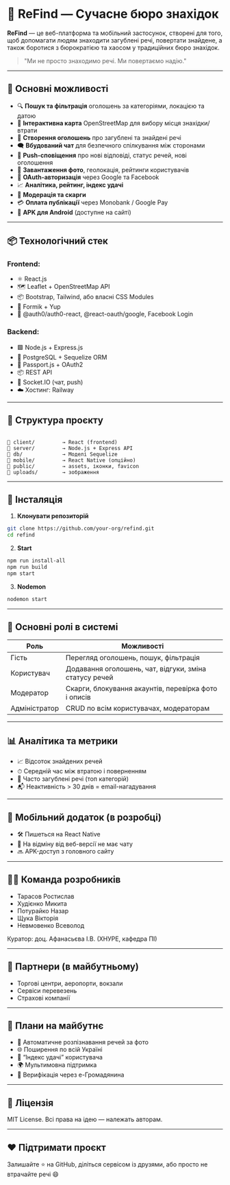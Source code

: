 # 🔎 ReFind — Сучасне бюро знахідок

**ReFind** — це веб-платформа та мобільний застосунок, створені для того, щоб допомагати людям знаходити загублені речі, повертати знайдене, а також боротися з бюрократією та хаосом у традиційних бюро знахідок.

> "Ми не просто знаходимо речі. Ми повертаємо надію."

---

## 🧠 Основні можливості

- 🔍 **Пошук та фільтрація** оголошень за категоріями, локацією та датою
- 📍 **Інтерактивна карта** OpenStreetMap для вибору місця знахідки/втрати
- 🧾 **Створення оголошень** про загублені та знайдені речі
- 🗨 **Вбудований чат** для безпечного спілкування між сторонами
- 🔔 **Push-сповіщення** про нові відповіді, статус речей, нові оголошення
- 📸 **Завантаження фото**, геолокація, рейтинги користувачів
- 🔐 **OAuth-авторизація** через Google та Facebook
- 📈 **Аналітика, рейтинг, індекс удачі**
- 👮 **Модерація та скарги**
- 💳 **Оплата публікації** через Monobank / Google Pay
- 📱 **APK для Android** (доступне на сайті)

---

## 📦 Технологічний стек

### Frontend:
- ⚛️ React.js
- 🗺 Leaflet + OpenStreetMap API
- 📦 Bootstrap, Tailwind, або власні CSS Modules
- 🧠 Formik + Yup
- 🔐 @auth0/auth0-react, @react-oauth/google, Facebook Login

### Backend:
- 🟩 Node.js + Express.js
- 🐘 PostgreSQL + Sequelize ORM
- 🔐 Passport.js + OAuth2
- 📦 REST API
- 🔔 Socket.IO (чат, push)
- ☁️ Хостинг: Railway

---

## 🔨 Структура проєкту

```

📁 client/         → React (frontend)
📁 server/         → Node.js + Express API
📁 db/             → Моделі Sequelize
📁 mobile/         → React Native (опційно)
📁 public/         → assets, іконки, favicon
📁 uploads/        → зображення

````

---

## 🔧 Інсталяція

1. **Клонувати репозиторій**
```bash
git clone https://github.com/your-org/refind.git
cd refind
````

2. **Start**

```bash
npm run install-all
npm run build
npm start
```

3. **Nodemon**
```bash
nodemon start
```

---

## 🧪 Основні ролі в системі

| Роль          | Можливості                                                               |
| ------------- | ------------------------------------------------------------------------ |
| Гість         | Перегляд оголошень, пошук, фільтрація                                    |
| Користувач    | Додавання оголошень, чат, відгуки, зміна статусу речей                   |
| Модератор     | Скарги, блокування акаунтів, перевірка фото і описів                     |
| Адміністратор | CRUD по всім користувачах, модераторам                                   |

---

## 📊 Аналітика та метрики

* 📈 Відсоток знайдених речей
* ⏱ Середній час між втратою і поверненням
* 🔄 Часто загублені речі (топ категорій)
* 📬 Неактивність > 30 днів = email-нагадування

---

## 📱 Мобільний додаток (в розробці)

* 🛠 Пишеться на React Native
* 🧭 На відміну від веб-версії не має чату
* 🔜 APK-доступ з головного сайту

---

## 🧑‍💻 Команда розробників

* Тарасов Ростислав
* Худієнко Микита
* Потурайко Назар
* Щука Вікторія
* Невмовенко Всеволод

Куратор: доц. Афанасьєва І.В. (ХНУРЕ, кафедра ПІ)

---

## 🤝 Партнери (в майбутньому)

* Торгові центри, аеропорти, вокзали
* Сервіси перевезень
* Страхові компанії

---

## 🧩 Плани на майбутнє

* 🤖 Автоматичне розпізнавання речей за фото
* 🌐 Поширення по всій Україні
* 🧠 “Індекс удачі” користувача
* 🌍 Мультимовна підтримка
* 🔐 Верифікація через e-Громадянина

---

## 📄 Ліцензія

MIT License. Всі права на ідею — належать авторам.

---

## ❤️ Підтримати проєкт

Залишайте ⭐ на GitHub, діліться сервісом із друзями, або просто не втрачайте речі 😄
